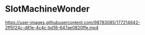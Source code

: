 # SlotMachineWonder

https://user-images.githubusercontent.com/98783085/177214642-2ff5f24c-d81e-4c4c-bd18-647ae0820ffe.mp4

